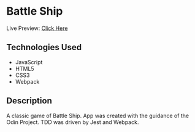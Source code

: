 # Battle Ship
Live Preview: [Click Here]()
## Technologies Used

* JavaScript
* HTML5
* CSS3
* Webpack

## Description
A classic game of Battle Ship. App was created with the guidance of the Odin Project. TDD was driven by Jest and Webpack.